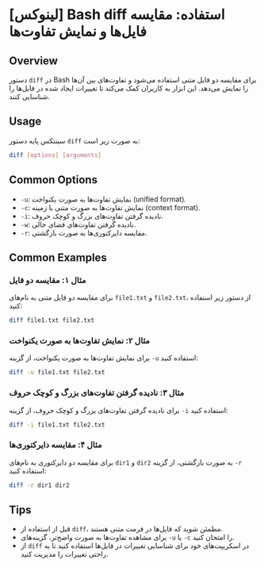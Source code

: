 # [لینوکس] Bash diff استفاده: مقایسه فایل‌ها و نمایش تفاوت‌ها

## Overview
دستور `diff` در Bash برای مقایسه دو فایل متنی استفاده می‌شود و تفاوت‌های بین آن‌ها را نمایش می‌دهد. این ابزار به کاربران کمک می‌کند تا تغییرات ایجاد شده در فایل‌ها را شناسایی کنند.

## Usage
سینتکس پایه دستور `diff` به صورت زیر است:

```bash
diff [options] [arguments]
```

## Common Options
- `-u`: نمایش تفاوت‌ها به صورت یکنواخت (unified format).
- `-c`: نمایش تفاوت‌ها به صورت متنی با زمینه (context format).
- `-i`: نادیده گرفتن تفاوت‌های بزرگ و کوچک حروف.
- `-w`: نادیده گرفتن تفاوت‌های فضای خالی.
- `-r`: مقایسه دایرکتوری‌ها به صورت بازگشتی.

## Common Examples
### مثال ۱: مقایسه دو فایل
برای مقایسه دو فایل متنی به نام‌های `file1.txt` و `file2.txt`، از دستور زیر استفاده کنید:

```bash
diff file1.txt file2.txt
```

### مثال ۲: نمایش تفاوت‌ها به صورت یکنواخت
برای نمایش تفاوت‌ها به صورت یکنواخت، از گزینه `-u` استفاده کنید:

```bash
diff -u file1.txt file2.txt
```

### مثال ۳: نادیده گرفتن تفاوت‌های بزرگ و کوچک حروف
برای نادیده گرفتن تفاوت‌های بزرگ و کوچک حروف، از گزینه `-i` استفاده کنید:

```bash
diff -i file1.txt file2.txt
```

### مثال ۴: مقایسه دایرکتوری‌ها
برای مقایسه دو دایرکتوری به نام‌های `dir1` و `dir2` به صورت بازگشتی، از گزینه `-r` استفاده کنید:

```bash
diff -r dir1 dir2
```

## Tips
- قبل از استفاده از `diff`، مطمئن شوید که فایل‌ها در فرمت متنی هستند.
- برای مشاهده تفاوت‌ها به صورت واضح‌تر، گزینه‌های `-u` یا `-c` را امتحان کنید.
- از `diff` در اسکریپت‌های خود برای شناسایی تغییرات در فایل‌ها استفاده کنید تا به راحتی تغییرات را مدیریت کنید.